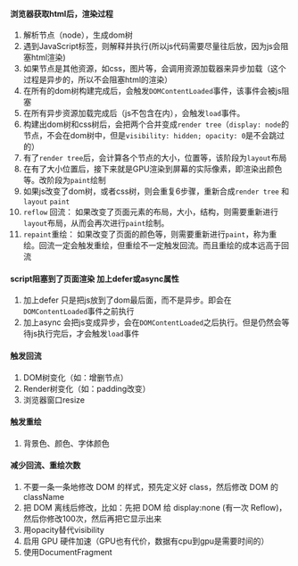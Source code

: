 #### 浏览器获取html后，渲染过程
1. 解析节点（node），生成dom树
2. 遇到JavaScript标签，则解释并执行(所以js代码需要尽量往后放，因为js会阻塞html渲染)
3. 如果节点是其他资源，如css，图片等，会调用资源加载器来异步加载（这个过程是异步的，所以不会阻塞html的渲染）
4. 在所有的dom树构建完成后，会触发`DOMContentLoaded`事件，该事件会被js阻塞
5. 在所有异步资源加载完成后（js不包含在内），会触发`load`事件。
6. 构建出dom树和css树后，会把两个合并变成`render tree`（`display: node`的节点，不会在dom树中，但是`visibility: hidden; opacity: 0`是不会跳过的）
7. 有了`render tree`后，会计算各个节点的大小，位置等，该阶段为`layout`布局
8. 在有了大小位置后，接下来就是GPU渲染到屏幕的实际像素，即渲染出颜色等。改阶段为`paint`绘制
9. 如果js改变了dom树，或者css树，则会重复6步骤，重新合成`render tree` 和`layout` `paint`
10. `reflow` 回流： 如果改变了页面元素的布局，大小，结构，则需要重新进行`layout`布局，从而会再次进行`paint`绘制。
11. `repaint`重绘： 如果改变了页面的颜色等，则需要重新进行`paint`，称为重绘。回流一定会触发重绘，但重绘不一定触发回流。而且重绘的成本远高于回流

#### script阻塞到了页面渲染 加上defer或async属性
1. 加上defer 只是把js放到了dom最后面，而不是异步。即会在`DOMContentLoaded`事件之前执行
2. 加上async 会把js变成异步，会在`DOMContentLoaded`之后执行。但是仍然会等待js执行完后，才会触发`load`事件

#### 触发回流
1. DOM树变化（如：增删节点）
2. Render树变化（如：padding改变）
3. 浏览器窗口resize

#### 触发重绘
1. 背景色、颜色、字体颜色

#### 减少回流、重绘次数
1. 不要一条一条地修改 DOM 的样式，预先定义好 class，然后修改 DOM 的 className
2. 把 DOM 离线后修改，比如：先把 DOM 给 display:none (有一次 Reflow)，然后你修改100次，然后再把它显示出来
3. 用opacity替代visibility
4. 启用 GPU 硬件加速（GPU也有代价，数据有cpu到gpu是需要时间的）
5. 使用DocumentFragment